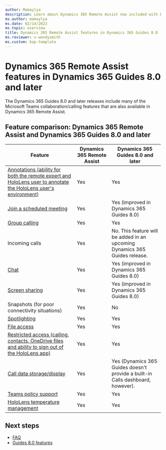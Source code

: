 ```yaml
---
author: Mamaylya
description: Learn about Dynamics 365 Remote Assist now included with Dynamics 365 Guides 8.0 
ms.author: mamaylya
ms.date: 02/14/2023
ms.topic: overview
title: Dynamics 365 Remote Assist features in Dynamics 365 Guides 8.0
ms.reviewer: v-wendysmith
ms.custom: bap-template
---
```


# Dynamics 365 Remote Assist features in Dynamics 365 Guides 8.0 and later

The Dynamics 365 Guides 8.0 and later releases include many of the Microsoft Teams collaboration/calling features that are also available in Dynamics 365 Remote Assist.

## Feature comparison: Dynamics 365 Remote Assist and Dynamics 365 Guides 8.0 and later

|Feature|Dynamics 365 Remote Assist|Dynamics 365 Guides 8.0 and later|
|-------------------------------------|-------------------------------------|-------------------------------------|
|[Annotations (ability for both the remote expert and HoloLens user to annotate the HoloLens user's environment)](calling-annotations.md)| Yes| Yes|
|[Join a scheduled meeting](calling-meetings.md)| Yes| Yes (improved in Dynamics 365 Guides 8.0)|
|[Group calling](calling-start-call.md#group-calls)| Yes| Yes|
|Incoming calls|Yes|No. This feature will be added in an upcoming Dynamics 365 Guides release.|
|[Chat](calling-chat-file-sharing.md)| Yes|Yes (improved in Dynamics 365 Guides 8.0)|
|[Screen sharing](calling-screen-sharing.md)| Yes| Yes (improved in Dynamics 365 Guides 8.0)|
|Snapshots (for poor connectivity situations)|Yes|No|
|[Spotlighting](calling-start-call.md#spotlighting-in-dynamics-365-guides)| Yes| Yes|
|[File access](onedrive-files.md)| Yes| Yes|
|[Restricted access (calling, contacts, OneDrive files and ability to sign out of the HoloLens app)](restricted-mode-overview.md)|Yes|Yes|
|[Call data storage/display](call-logging.md)| Yes| Yes (Dynamics 365 Guides doesn't provide a built-in Calls dashboard, however).|
|[Teams policy support](admin-teams-policies.md)| Yes| Yes|
|[HoloLens temperature management](calling-hololens-thermal-adjusting.md)| Yes| Yes|

## Next steps
- [FAQ](faq-version-8.md)
- [Guides 8.0 features](version-history.md#october-17-2022)
